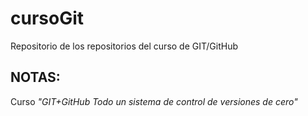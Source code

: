 # cursoGit
Repositorio de los repositorios del curso de GIT/GitHub

## NOTAS:
Curso _"GIT+GitHub Todo un sistema de control de versiones de cero"_
